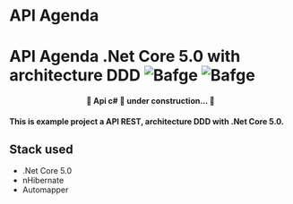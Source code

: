 # API Agenda
# **API Agenda .Net Core 5.0 with architecture DDD** ![Bafge](https://img.shields.io/badge/Version-2.0.0-green) ![Bafge](https://img.shields.io/badge/.NetCore-5.0.0-blue)

<h4 align="center"> 🚧  Api c# 🚀 under construction...  🚧 <h4>

<p>This is example project a API REST, architecture DDD with .Net Core 5.0.</p>

###



## Stack used
 - .Net Core 5.0
 - nHibernate 
 - Automapper

